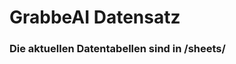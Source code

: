

















































































































































































































































# GrabbeAI Datensatz





### Die aktuellen Datentabellen sind in /sheets/


